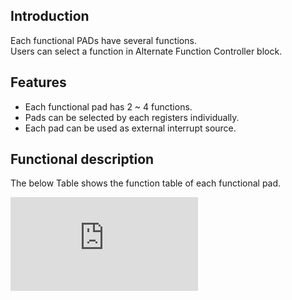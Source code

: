 


## Introduction

Each functional PADs have several functions.   
Users can select a function in Alternate Function Controller block.

## Features

* Each functional pad has 2 ~ 4 functions.
* Pads can be selected by each registers individually.
* Each pad can be used as external interrupt source.

## Functional description

The below Table shows the function table of each functional pad.

![](http://wizwiki.net/wiki/lib/exe/fetch.php?media=products:w7500:briefspec:functional_description_table.jpg "Figure 1 functional description table")

